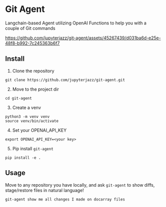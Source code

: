 # Git Agent
Langchain-based Agent utilizing OpenAI Functions to help you with a couple of Git commands


https://github.com/jupyterjazz/git-agent/assets/45267439/d031ba6d-e25e-48f8-b992-7c245363b6f7


## Install

1. Clone the repository
```shell
git clone https://github.com/jupyterjazz/git-agent.git
```

2. Move to the project dir
```shell
cd git-agent
```

3. Create a venv
```shell
python3 -m venv venv
source venv/bin/activate
```

4. Set your OPENAI_API_KEY

```shell
export OPENAI_API_KEY=<your key>
```

5. Pip install `git-agent`
```shell
pip install -e .
```

## Usage

Move to any repository you have locally, and ask `git-agent` to show diffs, stage/restore files in natural language!

```shell
git-agent show me all changes I made on docarray files
```

